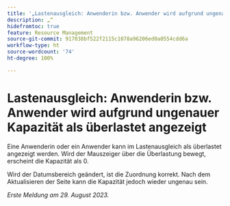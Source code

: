 ```yaml
---
title: '„Lastenausgleich: Anwenderin bzw. Anwender wird aufgrund ungenauer Kapazität als überlastet angezeigt“'
description: „“
hidefromtoc: true
feature: Resource Management
source-git-commit: 917038bf522f2115c1078a96206ed0a0554cdd6a
workflow-type: ht
source-wordcount: '74'
ht-degree: 100%

---
```



# Lastenausgleich: Anwenderin bzw. Anwender wird aufgrund ungenauer Kapazität als überlastet angezeigt

Eine Anwenderin oder ein Anwender kann im Lastenausgleich als überlastet angezeigt werden. Wird der Mauszeiger über die Überlastung bewegt, erscheint die Kapazität als 0.

Wird der Datumsbereich geändert, ist die Zuordnung korrekt. Nach dem Aktualisieren der Seite kann die Kapazität jedoch wieder ungenau sein.

_Erste Meldung am 29. August 2023._
